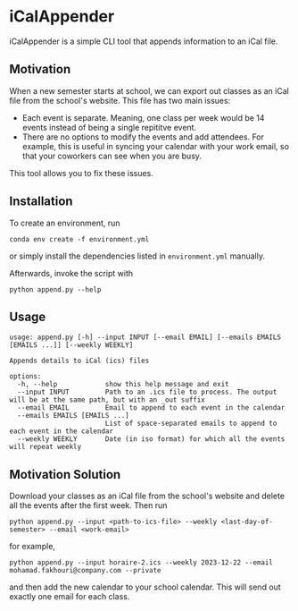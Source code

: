 # iCalAppender

iCalAppender is a simple CLI tool that appends information to an iCal file.

## Motivation

When a new semester starts at school, we can export out classes as an iCal file from the school's website. This file has two main issues:

- Each event is separate. Meaning, one class per week would be 14 events instead of being a single repititve event.
- There are no options to modify the events and add attendees. For example, this is useful in syncing your calendar with your work email, so that your coworkers can see when you are busy.

This tool allows you to fix these issues.

## Installation

To create an environment, run

```
conda env create -f environment.yml
```

or simply install the dependencies listed in `environment.yml` manually.

Afterwards, invoke the script with

```
python append.py --help
```

## Usage

```
usage: append.py [-h] --input INPUT [--email EMAIL] [--emails EMAILS [EMAILS ...]] [--weekly WEEKLY]

Appends details to iCal (ics) files

options:
  -h, --help            show this help message and exit
  --input INPUT         Path to an .ics file to process. The output will be at the same path, but with an _out suffix
  --email EMAIL         Email to append to each event in the calendar
  --emails EMAILS [EMAILS ...]
                        List of space-separated emails to append to each event in the calendar
  --weekly WEEKLY       Date (in iso format) for which all the events will repeat weekly
```

## Motivation Solution

Download your classes as an iCal file from the school's website and delete all the events after the first week. Then run

```
python append.py --input <path-to-ics-file> --weekly <last-day-of-semester> --email <work-email>
```

for example,

```
python append.py --input horaire-2.ics --weekly 2023-12-22 --email mohamad.fakhouri@company.com --private
```

and then add the new calendar to your school calendar. This will send out exactly one email for each class.
